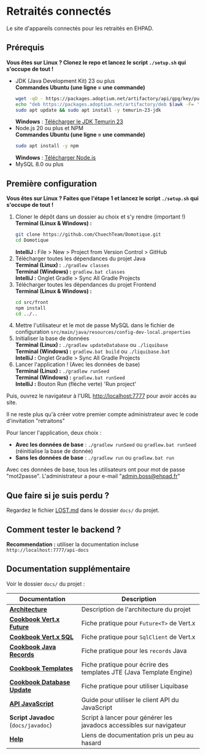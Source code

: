 # Retraités connectés

Le site d'appareils connectés pour les retraités en EHPAD.

## Prérequis

**Vous êtes sur Linux ? Clonez le repo et lancez le script `./setup.sh` qui s'occupe de tout !**

- JDK (Java Development Kit) 23 ou plus  
  **Commandes Ubuntu (une ligne = une commande)**
  ```bash
  wget -qO - https://packages.adoptium.net/artifactory/api/gpg/key/public | sudo gpg --dearmor | sudo tee /etc/apt/trusted.gpg.d/adoptium.gpg > /dev/null
  echo "deb https://packages.adoptium.net/artifactory/deb $(awk -F= '/^VERSION_CODENAME/{print$2}' /etc/os-release) main" | sudo tee /etc/apt/sources.list.d/adoptium.list
  sudo apt update && sudo apt install -y temurin-23-jdk
  ```
  **Windows** : [Télécharger le JDK Temurin 23](https://adoptium.net/fr/temurin/releases/?version=23&os=windows&arch=x64)
- Node.js 20 ou plus et NPM  
  **Commandes Ubuntu (une ligne = une commande)**
  ```bash
  sudo apt install -y npm
  ```
  **Windows** : [Télécharger Node.js](https://nodejs.org/en/download/current/)
- MySQL 8.0 ou plus

## Première configuration

**Vous êtes sur Linux ? Faites que l'étape 1 et lancez le script `./setup.sh` qui s'occupe de tout !**

1. Cloner le dépôt dans un dossier au choix et s'y rendre (important !)  
   **Terminal (Linux & Windows) :**
   ```bash
   git clone https://github.com/ChuechTeam/Domotique.git
   cd Domotique
   ```
   **IntelliJ :** File > New > Project from Version Control > GitHub
2. Télécharger toutes les dépendances du projet Java  
   **Terminal (Linux) :** `./gradlew classes`  
   **Terminal (Windows) :** `gradlew.bat classes`  
   **IntelliJ :** Onglet Gradle > Sync All Gradle Projects
3. Télécharger toutes les dépendances du projet Frontend  
   **Terminal (Linux & Windows) :** 
   ```bash
   cd src/front
   npm install
   cd ../..
   ```
4. Mettre l'utilisateur et le mot de passe MySQL dans le fichier de configuration
   `src/main/java/resources/config-dev-local.properties`
5. Initialiser la base de données   
   **Terminal (Linux) :** `./gradlew updateDatabase` ou `./liquibase`     
   **Terminal (Windows) :** `gradlew.bat build` ou `./liquibase.bat`    
   **IntelliJ :** Onglet Gradle > Sync All Gradle Projects
6. Lancer l'application ! (Avec les données de base)  
   **Terminal (Linux) :** `./gradlew runSeed`    
   **Terminal (Windows) :** `gradlew.bat runSeed`    
   **IntelliJ :** Bouton Run (flèche verte) 'Run project'

Puis, ouvrez le navigateur à l'URL [http://localhost:7777](http://localhost:7777) pour avoir accès au site.

Il ne reste plus qu'à créer votre premier compte administrateur avec le code d'invitation "retraitons"

Pour lancer l'application, deux choix : 
- **Avec les données de base** : `./gradlew runSeed` ou `gradlew.bat runSeed` (réinitialise la base de donnée)
- **Sans les données de base** : `./gradlew run` ou `gradlew.bat run`

Avec ces données de base, tous les utilisateurs ont pour mot de passe "mot2passe". 
L'administrateur a pour e-mail "admin.boss@ehpad.fr"

## Que faire si je suis perdu ?

Regardez le fichier [LOST.md](docs/LOST.md) dans le dossier `docs/` du projet.

## Comment tester le backend ?

**Recommendation :** utiliser la documentation incluse `http://localhost:7777/api-docs`

## Documentation supplémentaire

Voir le dossier `docs/` du projet :

| Documentation                                                   | Description                                                          |
|-----------------------------------------------------------------|----------------------------------------------------------------------|
| **[Architecture](docs/ARCHITECTURE.md)**                        | Description de l'architecture du projet                              |
| **[Cookbook Vert.x Future](docs/COOKBOOK_VertxFuture.md)**      | Fiche pratique pour `Future<T>` de Vert.x                            |
| **[Cookbook Vert.x SQL](docs/COOKBOOK_VertxSql.md)**            | Fiche pratique pour `SqlClient` de Vert.x                            |
| **[Cookbook Java Records](docs/COOKBOOK_JavaRecords.md)**       | Fiche pratique pour les `records` Java                               |
| **[Cookbook Templates](docs/COOKBOOK_Templates.md)**            | Fiche pratique pour écrire des templates JTE (Java Template Engine)  |
| **[Cookbook Database Update](docs/COOKBOOK_DatabaseUpdate.md)** | Fiche pratique pour utiliser Liquibase                               |
| **[API JavaScript](docs/API_JavaScript.md)**                    | Guide pour utiliser le client API du JavaScript                      |
| **Script Javadoc** (`docs/javadoc`)                             | Script à lancer pour générer les javadocs accessibles sur navigateur |
| **[Help](docs/HELP.md)**                                        | Liens de documentation pris un peu au hasard                         |

